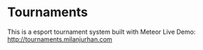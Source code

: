 # Tournaments
This is a esport tournament system built with Meteor
Live Demo: http://tournaments.milanjurhan.com
